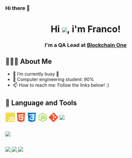 ### Hi there 👋

<!--
**rafaelpfranco/rafaelpfranco** is a ✨ _special_ ✨ repository because its `README.md` (this file) appears on your GitHub profile.

Here are some ideas to get you started:

- 🔭 I’m currently working on ...
- 🌱 I’m currently learning ...
- 👯 I’m looking to collaborate on ...
- 🤔 I’m looking for help with ...
- 💬 Ask me about ...
- 📫 How to reach me: ...
- 😄 Pronouns: ...
- ⚡ Fun fact: ...
-->
<h1 align="center">Hi <img src="https://raw.githubusercontent.com/MartinHeinz/MartinHeinz/master/wave.gif" width="30px">, i'm Franco! </h1>
<h3 align="center">I'm a QA Lead at <a href="https://blockchainone.com.br/sobre">Blockchain One</a></h3>


## 🙋🏾‍♂️ About Me
- 🔭 I’m currently busy 🥵
- 🌱 Computer engineering student: 90%
- 📫 How to reach me: Follow the links below! :)


  
## 🚀 Language and Tools
 <!-- <div style="display: inline_block"><br> -->
 <p align="left">
   <img align="center" height="30" wight="40" src="https://raw.githubusercontent.com/devicons/devicon/master/icons/javascript/javascript-plain.svg">
   <img align="center" height="30" wight="40" src="https://raw.githubusercontent.com/devicons/devicon/master/icons/html5/html5-original.svg">
   <img align="center" height="30" wight="40" src="https://raw.githubusercontent.com/devicons/devicon/master/icons/css3/css3-original.svg">
   <img align="center" height="30" wight="40" src="https://raw.githubusercontent.com/devicons/devicon/master/icons/nodejs/nodejs-original.svg">
   <img align="center" height="30" wight="40" src="https://raw.githubusercontent.com/devicons/devicon/master/icons/git/git-original.svg">
   <img align="center" height="30" wight="40" src="https://raw.githubusercontent.com/devicons/devicon/master/icons/boostrap/boostrap-original.svg">

 </p>
  
##

<div>
  <a href="https://github.com/rafaelpfranco">
  <img height="180em" src="https://github-readme-stats.vercel.app/api?username=rafaelpfranco&count_private=true?&theme=react&show_icons=true&count_private=true"/>
</div>  

##
  
  <div> 
        <a href="https://www.linkedin.com/in/rafael-franco-a8963914a/" target="blank"><img src="https://img.shields.io/badge/LinkedIn-0077B5?style=for-the-badge&logo=linkedin&logoColor=white">
        <a href="mailto:rafaelpf9@gmail.com" target="blank"><img src="https://img.shields.io/badge/Gmail-D14836?style=for-the-badge&logo=gmail&logoColor=white"> 
        <a href="https://www.instagram.com/rafaelpfranco/" target="blank"><img src="https://img.shields.io/badge/Instagram-E4405F?style=for-the-badge&logo=instagram&logoColor=white">  
  </div>
